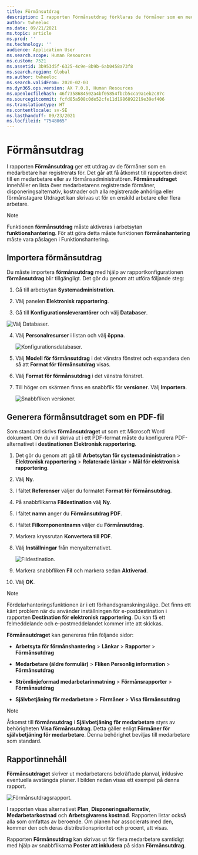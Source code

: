 ```yaml
---
title: Förmånsutdrag
description: I rapporten Förmånsutdrag förklaras de förmåner som en medarbetare har registrerats för.
author: twheeloc
ms.date: 09/21/2021
ms.topic: article
ms.prod: ''
ms.technology: ''
audience: Application User
ms.search.scope: Human Resources
ms.custom: 7521
ms.assetid: 3b953d5f-6325-4c9e-8b9b-6ab0458a73f8
ms.search.region: Global
ms.author: twheeloc
ms.search.validFrom: 2020-02-03
ms.dyn365.ops.version: AX 7.0.0, Human Resources
ms.openlocfilehash: 46f7358684502a4bf05854fbcb5cca9a1eb2c87c
ms.sourcegitcommit: fcfd85a508c0de52cfe11d1986892219e39ef406
ms.translationtype: HT
ms.contentlocale: sv-SE
ms.lasthandoff: 09/23/2021
ms.locfileid: "7548065"
---
```

# <a name="benefit-statement"></a>Förmånsutdrag

I rapporten **Förmånsutdrag** ger ett utdrag av de förmåner som en medarbetare har registrerats för. Det går att få åtkomst till rapporten direkt till en medarbetare eller av förmånsadministratören. **Förmånsutdraget** innehåller en lista över medarbetarens registrerade förmåner, disponeringsalternativ, kostnader och alla registrerade anhöriga eller förmånstagare Utdraget kan skrivas ut för en enskild arbetare eller flera arbetare.

> [!NOTE]
Funktionen **förmånsutdrag** måste aktiveras i arbetsytan **funktionshantering**. För att göra detta måste funktionen **förmånshantering** måste vara påslagen i Funktionshantering. 


## <a name="importing-the-benefit-statement"></a>Importera förmånsutdrag 

Du måste importera **förmånsutdrag** med hjälp av rapportkonfigurationen **förmånsutdrag** blir tillgängligt. Det gör du genom att utföra följande steg:

1.  Gå till arbetsytan **Systemadministration**.

2.  Välj panelen **Elektronisk rapportering**.

3.  Gå till **Konfigurationsleverantörer** och välj **Databaser**. 

  ![Välj Databaser.](https://user-images.githubusercontent.com/26801678/134203290-7faf7245-ed08-44e9-95a1-a7ba278c42c6.png)

4.  Välj **Personalresurser** i listan och välj **öppna**.

    ![Konfigurationsdatabaser.](https://user-images.githubusercontent.com/26801678/134203619-b3fd087d-1fe9-45ef-a588-1afedfe38dfd.png)

5.  Välj **Modell för förmånsutdrag** i det vänstra fönstret och expandera den så att **Format för förmånsutdrag** visas.

6.  Välj **Format för förmånsutdrag** i det vänstra fönstret.

7.  Till höger om skärmen finns en snabbflik för **versioner**. Välj **Importera**.

    ![Snabbfliken versioner.](https://user-images.githubusercontent.com/26801678/134203763-f12ef549-e326-400d-ac69-b25fc94af47b.png)

## <a name="generate-the-benefit-statement-as-a-pdf-file"></a>Generera förmånsutdraget som en PDF-fil

Som standard skrivs **förmånsutdraget** ut som ett Microsoft Word dokument. Om du vill skriva ut i ett PDF-format måste du konfigurera PDF-alternativet i **destinationen Elektronisk rapportering**. 

1. Det gör du genom att gå till **Arbetsytan för systemadministration** > **Elektronisk rapportering** > **Relaterade länkar** > **Mål för elektronisk rapportering**.

1.  Välj **Ny**.

2.  I fältet **Referenser** väljer du formatet **Format för förmånsutdrag**.

3.  På snabbflikarna **Fildestination** välj **Ny**.

4.  I fältet **namn** anger du **Förmånsutdrag PDF**.

5.  I fältet **Filkomponentnamn** väljer du **Förmånsutdrag**.

6.  Markera kryssrutan **Konvertera till PDF**.

7.  Välj **Inställningar** från menyalternativet. 

    ![Fildestination.](https://user-images.githubusercontent.com/26801678/134203881-a3f1ebc3-d816-485d-a53b-026cc29cae64.png)

8.  Markera snabbfliken **Fil** och markera sedan **Aktiverad**.

9.  Välj **OK**.
   
> [!NOTE]
> Fördelarhanteringsfunktionen är i ett förhandsgranskningsläge. Det finns ett känt problem när du använder inställningen för e-postdestination i rapporten **Destination för elektronisk rapportering**. Du kan få ett felmeddelande och e-postmeddelandet kommer inte att skickas.

**Förmånsutdraget** kan genereras från följande sidor:

-   **Arbetsyta för förmånshantering** > **Länkar** > **Rapporter** > **Förmånsutdrag**

-   **Medarbetare (äldre formulär)** > **Fliken Personlig information** > **Förmånsutdrag**

-   **Strömlinjeformad medarbetarinmatning** > **Förmånsrapporter** > **Förmånsutdrag**

-   **Självbetjäning för medarbetare** > **Förmåner** > **Visa förmånsutdrag**

> [!NOTE]
>  Åtkomst till **förmånsutdrag** i **Självbetjäning för medarbetare** styrs av behörigheten **Visa förmånsutdrag**. Detta gäller enligt **Förmåner för självbetjäning för medarbetare**. Denna behörighet beviljas till medarbetare som standard.

## <a name="report-contents"></a>Rapportinnehåll

**Förmånsutdraget** skriver ut medarbetarens bekräftade planval, inklusive eventuella avstängda planer. I bilden nedan visas ett exempel på denna rapport. 

![Förmånsutdragsrapport.](https://user-images.githubusercontent.com/26801678/134204058-61baa318-fede-4795-a256-acdf3217f9f9.png)

I rapporten visas alternativet **Plan**, **Disponeringsalternativ**, **Medarbetarkostnad** och **Arbetsgivarens kostnad**. Rapporten listar också alla som omfattas av beroende. Om planen har associerats med den, kommer den och deras distributionsprioritet och procent, att visas.

Rapporten **Förmånsutdrag** kan skrivas ut för flera medarbetare samtidigt med hjälp av snabbflikarna **Poster att inkludera** på sidan **Förmånsutdrag**.
